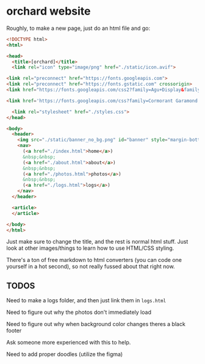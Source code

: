 # orchard website

Roughly, to make a new page, just do an html file and go:

```html
<!DOCTYPE html>
<html>

<head>
  <title>[orchard]</title>
  <link rel="icon" type="image/png" href="./static/icon.avif">

<link rel="preconnect" href="https://fonts.googleapis.com">
<link rel="preconnect" href="https://fonts.gstatic.com" crossorigin>
<link href="https://fonts.googleapis.com/css2?family=Agu+Display&family=Dokdo&family=Rubik:ital,wght@0,300..900;1,300..900&display=swap" rel="stylesheet">

<link href='https://fonts.googleapis.com/css?family=Cormorant Garamond' rel='stylesheet'>

  <link rel="stylesheet" href="./styles.css">
</head>

<body>
  <header>
    <img src="./static/banner_no_bg.png" id="banner" style="margin-bottom: 20px;" />
    <nav>
      (<a href="./index.html">home</a>)
      &nbsp;&nbsp;
      (<a href="./about.html">about</a>)
      &nbsp;&nbsp;
      (<a href="./photos.html">photos</a>)
      &nbsp;&nbsp;
      (<a href="./logs.html">logs</a>)
    </nav>
  </header>

  <article>
  </article>

</body>
</html>
```

Just make sure to change the title, and the rest is normal html stuff. Just look at other images/things to learn how to use HTML/CSS styling. 

There's a ton of free markdown to html converters (you can code one yourself in a hot second), so not really fussed about that right now. 

## TODOS

Need to make a logs folder, and then just link them in `logs.html`

Need to figure out why the photos don't immediately load 

Need to figure out why when background color changes theres a black footer

Ask someone more experienced with this to help.

Need to add proper doodles (utilize the figma)